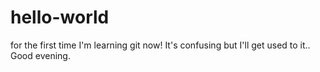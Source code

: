 # hello-world
for the first time
I'm learning git now!
It's confusing but I'll get used to it..
Good evening.